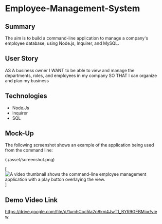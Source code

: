 
  # Employee-Management-System

## Summary

The aim is to build a command-line application to manage a company's employee database, using Node.js, Inquirer, and MySQL.


## User Story


AS A business owner
I WANT to be able to view and manage the departments, roles, and employees in my company
SO THAT I can organize and plan my business

## Technologies
* Node.Js
* Inquirer
* SQL

## Mock-Up

The following screenshot shows an example of the application being used from the command line:

(./asset/screenshot.png)

[![A video thumbnail shows the command-line employee management application with a play button overlaying the view.](./Assets/12-sql-homework-video-thumbnail.png)]

## Demo Video Link
https://drive.google.com/file/d/1umhCoc5la2o8kni4JwT1_BYR9GEBMior/view

